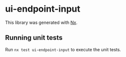 # ui-endpoint-input

This library was generated with [Nx](https://nx.dev).

## Running unit tests

Run `nx test ui-endpoint-input` to execute the unit tests.

